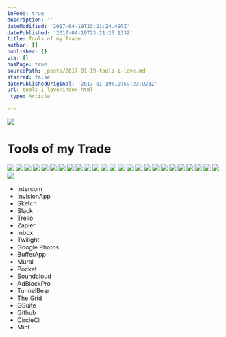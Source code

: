 ```yaml
---
inFeed: true
description: ''
dateModified: '2017-04-19T23:21:24.497Z'
datePublished: '2017-04-19T23:21:25.133Z'
title: Tools of my Trade
author: []
publisher: {}
via: {}
hasPage: true
sourcePath: _posts/2017-01-19-tools-i-love.md
starred: false
datePublishedOriginal: '2017-01-19T12:59:23.923Z'
url: tools-i-love/index.html
_type: Article

---
```

![](https://the-grid-user-content.s3-us-west-2.amazonaws.com/46e7a2c3-03bd-4bb1-b80b-63dbe48bfa23.jpg)

# Tools of my Trade
![](https://the-grid-user-content.s3-us-west-2.amazonaws.com/09d1b829-e5a5-4187-9bb9-528981454ff9.png)
![](https://s3-us-west-2.amazonaws.com/the-grid-img/p/c8e1b0e40247ef69342550d3ca911db2be6b155b.png)
![](https://s3-us-west-2.amazonaws.com/the-grid-img/p/eebb149c5b904c68971eb6191c27b92d7cd3f60e.png)
![](https://imgflo.herokuapp.com/graph/2b2431f8e7ba7b0/c7fd8a0a9f9f0e424f6f89bd3b862877/croprotate.png?cropheight=178&cropwidth=225&degrees=0&input=https%3A%2F%2Fthe-grid-user-content.s3-us-west-2.amazonaws.com%2F07fd72d6-18ae-4956-9eea-326b67410cc8.png&x=0&y=23)
![](https://the-grid-user-content.s3-us-west-2.amazonaws.com/663f5291-dd35-41e9-8543-57be013ed6f7.png)
![](https://the-grid-user-content.s3-us-west-2.amazonaws.com/0a170e6f-a7e8-47a2-8942-6fd5eb8441f6.png)
![](https://the-grid-user-content.s3-us-west-2.amazonaws.com/52dbe559-10f5-44b8-b3b5-7e5a6e87d268.png)
![](https://the-grid-user-content.s3-us-west-2.amazonaws.com/c9a70a6b-46a3-4507-bc71-59611dd2f312.png)
![](https://the-grid-user-content.s3-us-west-2.amazonaws.com/4c7ca934-83aa-4046-afc8-d604c916c176.png)
![](https://imgflo.herokuapp.com/graph/2b2431f8e7ba7b0/c3b01c088da33a0d3f37e28c6cb36ca2/croprotate.png?cropheight=208&cropwidth=234&degrees=0&input=https%3A%2F%2Fthe-grid-user-content.s3-us-west-2.amazonaws.com%2F3bcdeb62-9fe6-4cac-9198-76e097098886.png&x=4&y=0)
![](https://the-grid-user-content.s3-us-west-2.amazonaws.com/8049b2b5-d45a-40ea-bbaa-42e3a7146012.png)
![](https://the-grid-user-content.s3-us-west-2.amazonaws.com/22afd6ee-8530-4b3b-862e-8587e0b4e7ec.png)
![](https://the-grid-user-content.s3-us-west-2.amazonaws.com/27832914-eeb7-4277-b05a-80160a72cba4.png)
![](https://imgflo.herokuapp.com/graph/2b2431f8e7ba7b0/cb31a487ce57e00d53c4a12bdbe70597/croprotate.png?cropheight=82&cropwidth=259&degrees=0&input=https%3A%2F%2Fthe-grid-user-content.s3-us-west-2.amazonaws.com%2F7d3dc481-e225-4469-883b-450b9df350ab.png&x=3&y=0)
![](https://imgflo.herokuapp.com/graph/2b2431f8e7ba7b0/54627eccb7ea6b6be84ed322ae5b068e/croprotate.png?cropheight=225&cropwidth=167&degrees=0&input=https%3A%2F%2Fthe-grid-user-content.s3-us-west-2.amazonaws.com%2F2b66c147-cf83-4139-8698-1af6a7c3314e.png&x=25&y=0)
![](https://imgflo.herokuapp.com/graph/2b2431f8e7ba7b0/97d69ee749780f64092dfc72f0b645ac/croprotate.png?cropheight=125&cropwidth=390&degrees=0&input=https%3A%2F%2Fthe-grid-user-content.s3-us-west-2.amazonaws.com%2Fe71e2bf0-253b-45e1-b79c-ccd04646d497.png&x=0&y=2)
![](https://the-grid-user-content.s3-us-west-2.amazonaws.com/f42e8e26-9f19-4f8d-8461-cd3ed167002b.png)
![](https://the-grid-user-content.s3-us-west-2.amazonaws.com/b42bf0ab-f97b-4ee6-a861-bc22ab25910a.png)
![](https://the-grid-user-content.s3-us-west-2.amazonaws.com/923a47d1-a688-49e4-91d2-6a4ca71ef34b.png)
![](https://the-grid-user-content.s3-us-west-2.amazonaws.com/7671c0f5-9c1c-4c1f-8454-044bbce6b518.png)
![](https://the-grid-user-content.s3-us-west-2.amazonaws.com/4f8eefd9-928a-428f-94fd-f4ac1f6e0543.png)
![](https://the-grid-user-content.s3-us-west-2.amazonaws.com/ab117344-8a60-4409-a785-dbda66786ba9.png)
![](https://imgflo.herokuapp.com/graph/2b2431f8e7ba7b0/5e0fe20ead27dae5e26c6db7063d1576/croprotate.png?cropheight=227&cropwidth=279&degrees=0&input=https%3A%2F%2Fthe-grid-user-content.s3-us-west-2.amazonaws.com%2F9b1f68d9-11ca-434f-9284-b6897d1e8c6e.png&x=0&y=34)
![](https://the-grid-user-content.s3-us-west-2.amazonaws.com/8627e5b4-eb08-451d-bacb-bf3205dc6ba5.png)
![](https://imgflo.herokuapp.com/graph/2b2431f8e7ba7b0/752804a37b641772e910d2ead1fbddbd/croprotate.png?cropheight=113&cropwidth=444&degrees=0&input=https%3A%2F%2Fthe-grid-user-content.s3-us-west-2.amazonaws.com%2Fc0cf3d4c-b912-47b1-b731-decdfab39d1f.png&x=1&y=0)
![](https://the-grid-user-content.s3-us-west-2.amazonaws.com/a4505fec-42b5-43a4-b2d7-d5e53663a6e8.png)

* Intercom
* InvisionApp
* Sketch
* Slack
* Trello
* Zapier
* Inbox
* Twilight
* Google Photos
* BufferApp
* Mural
* Pocket
* Soundcloud
* AdBlockPro
* TunnelBear
* The Grid
* GSuite
* Github
* CircleCi
* Mint